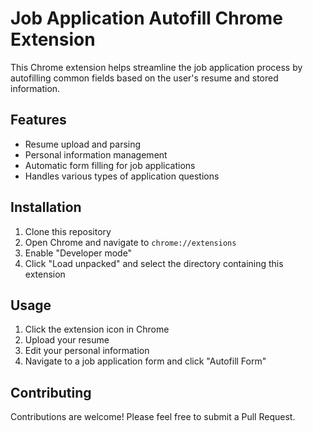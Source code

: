 # Job Application Autofill Chrome Extension

This Chrome extension helps streamline the job application process by autofilling common fields based on the user's resume and stored information.

## Features

- Resume upload and parsing
- Personal information management
- Automatic form filling for job applications
- Handles various types of application questions

## Installation

1. Clone this repository
2. Open Chrome and navigate to `chrome://extensions`
3. Enable "Developer mode"
4. Click "Load unpacked" and select the directory containing this extension

## Usage

1. Click the extension icon in Chrome
2. Upload your resume
3. Edit your personal information
4. Navigate to a job application form and click "Autofill Form"

## Contributing

Contributions are welcome! Please feel free to submit a Pull Request.
